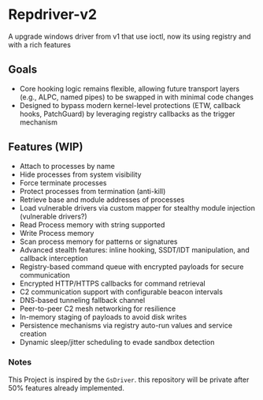 # Repdriver-v2

A upgrade windows driver from v1 that use ioctl, now its using registry and with a rich features

## Goals
- Core hooking logic remains flexible, allowing future transport layers (e.g., ALPC, named pipes) to be swapped in with minimal code changes
- Designed to bypass modern kernel-level protections (ETW, callback hooks, PatchGuard) by leveraging registry callbacks as the trigger mechanism

## Features (WIP)
- Attach to processes by name
- Hide processes from system visibility
- Force terminate processes
- Protect processes from termination (anti-kill)
- Retrieve base and module addresses of processes
- Load vulnerable drivers via custom mapper for stealthy module injection (vulnerable drivers?)
- Read Process memory with string supported
- Write Process memory
- Scan process memory for patterns or signatures
- Advanced stealth features: inline hooking, SSDT/IDT manipulation, and callback interception
- Registry-based command queue with encrypted payloads for secure communication
- Encrypted HTTP/HTTPS callbacks for command retrieval
- C2 communication support with configurable beacon intervals
- DNS-based tunneling fallback channel
- Peer-to-peer C2 mesh networking for resilience
- In-memory staging of payloads to avoid disk writes
- Persistence mechanisms via registry auto-run values and service creation
- Dynamic sleep/jitter scheduling to evade sandbox detection

### Notes
This Project is inspired by the `GsDriver`. this repository will be private after 50% features already implemented.